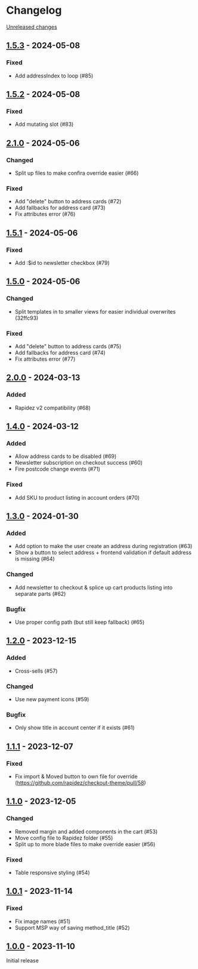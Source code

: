 # Changelog 

[Unreleased changes](https://github.com/rapidez/checkout-theme/compare/1.5.3...master)
## [1.5.3](https://github.com/rapidez/checkout-theme/releases/tag/1.5.3) - 2024-05-08

### Fixed

- Add addressIndex to loop (#85)

## [1.5.2](https://github.com/rapidez/checkout-theme/releases/tag/1.5.2) - 2024-05-08

### Fixed

- Add mutating slot (#83)

## [2.1.0](https://github.com/rapidez/checkout-theme/releases/tag/2.1.0) - 2024-05-06

### Changed

- Split up files to make confira override easier (#66)

### Fixed

- Add "delete" button to address cards (#72)
- Add fallbacks for address card (#73)
- Fix attributes error (#76)

## [1.5.1](https://github.com/rapidez/checkout-theme/releases/tag/1.5.1) - 2024-05-06

### Fixed

- Add :$id to newsletter checkbox (#79)

## [1.5.0](https://github.com/rapidez/checkout-theme/releases/tag/1.5.0) - 2024-05-06

### Changed

- Split templates in to smaller views for easier individual overwrites (32ffc93)

### Fixed

- Add "delete" button to address cards (#75)
- Add fallbacks for address card (#74)
- Fix attributes error (#77)

## [2.0.0](https://github.com/rapidez/checkout-theme/releases/tag/2.0.0) - 2024-03-13

### Added

- Rapidez v2 compatibility (#68)

## [1.4.0](https://github.com/rapidez/checkout-theme/releases/tag/1.4.0) - 2024-03-12

### Added

- Allow address cards to be disabled (#69)
- Newsletter subscription on checkout success (#60)
- Fire postcode change events (#71)

### Fixed

- Add SKU to product listing in account orders (#70)

## [1.3.0](https://github.com/rapidez/checkout-theme/releases/tag/1.3.0) - 2024-01-30

### Added

 - Add option to make the user create an address during registration (#63)
 - Show a button to select address + frontend validation if default address is missing (#64)

### Changed

 - Add newsletter to checkout & splice up cart products listing into separate parts (#62)

### Bugfix

- Use proper config path (but still keep fallback) (#65)






## [1.2.0](https://github.com/rapidez/checkout-theme/releases/tag/1.2.0) - 2023-12-15

### Added

- Cross-sells (#57)

### Changed

- Use new payment icons (#59)

### Bugfix

- Only show title in account center if it exists (#61)

## [1.1.1](https://github.com/rapidez/checkout-theme/releases/tag/1.1.1) - 2023-12-07

### Fixed

-  Fix import & Moved button to own file for override (https://github.com/rapidez/checkout-theme/pull/58)

## [1.1.0](https://github.com/rapidez/checkout-theme/releases/tag/1.1.0) - 2023-12-05

### Changed

- Removed margin and added components in the cart (#53)
- Move config file to Rapidez folder (#55)
- Split up to more blade files to make override easier (#56)

### Fixed

- Table responsive styling (#54)

## [1.0.1](https://github.com/rapidez/checkout-theme/releases/tag/1.0.1) - 2023-11-14

### Fixed

- Fix image names (#51)
- Support MSP way of saving method_title (#52)

## [1.0.0](https://github.com/rapidez/checkout-theme/releases/tag/1.0.0) - 2023-11-10

Initial release

